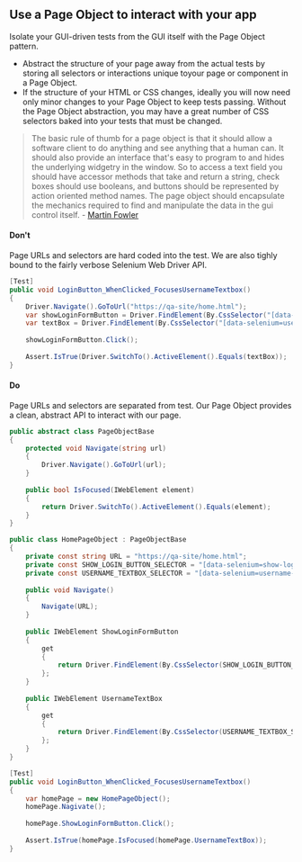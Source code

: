 ## Use a Page Object to interact with your app

Isolate your GUI-driven tests from the GUI itself with the Page Object pattern.

- Abstract the structure of your page away from the actual tests by storing all selectors or interactions unique toyour page or component in a Page Object.
- If the structure of your HTML or CSS changes, ideally you will now need only minor changes to your Page Object to keep tests passing. Without the Page Object abstraction, you may have a great number of CSS selectors baked into your tests that must be changed.
  
> The basic rule of thumb for a page object is that it should allow a software client to do anything and see anything that a human can. It should also provide an interface that's easy to program to and hides the underlying widgetry in the window. So to access a text field you should have accessor methods that take and return a string, check boxes should use booleans, and buttons should be represented by action oriented method names. The page object should encapsulate the mechanics required to find and manipulate the data in the gui control itself. - [Martin Fowler](https://martinfowler.com/bliki/PageObject.html)

#### Don't

Page URLs and selectors are hard coded into the test. We are also tighly bound to the fairly verbose Selenium Web Driver API.

```c#
[Test]
public void LoginButton_WhenClicked_FocusesUsernameTextbox()
{
    Driver.Navigate().GoToUrl("https://qa-site/home.html");
    var showLoginFormButton = Driver.FindElement(By.CssSelector("[data-selenium=show-login-button]"));
    var textBox = Driver.FindElement(By.CssSelector("[data-selenium=username-textbox]"));
    
    showLoginFormButton.Click();
    
    Assert.IsTrue(Driver.SwitchTo().ActiveElement().Equals(textBox));
}
```

#### Do

Page URLs and selectors are separated from test. Our Page Object provides a clean, abstract API to interact with our page.

```c#
public abstract class PageObjectBase
{
    protected void Navigate(string url)
    {
        Driver.Navigate().GoToUrl(url);
    }
    
    public bool IsFocused(IWebElement element)
    {
        return Driver.SwitchTo().ActiveElement().Equals(element);
    }
}

public class HomePageObject : PageObjectBase
{
    private const string URL = "https://qa-site/home.html";
    private const SHOW_LOGIN_BUTTON_SELECTOR = "[data-selenium=show-login-button]";
    private const USERNAME_TEXTBOX_SELECTOR = "[data-selenium=username-textbox]";
    
    public void Navigate()
    {
        Navigate(URL);
    }
    
    public IWebElement ShowLoginFormButton
    {
        get 
        { 
            return Driver.FindElement(By.CssSelector(SHOW_LOGIN_BUTTON_SELECTOR));
        };
    }
    
    public IWebElement UsernameTextBox
    {
        get 
        { 
            return Driver.FindElement(By.CssSelector(USERNAME_TEXTBOX_SELECTOR));
        };
    }
}

[Test]
public void LoginButton_WhenClicked_FocusesUsernameTextbox()
{
    var homePage = new HomePageObject();
    homePage.Nagivate();
    
    homePage.ShowLoginFormButton.Click();
    
    Assert.IsTrue(homePage.IsFocused(homePage.UsernameTextBox));
}

```